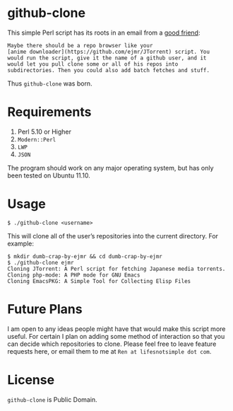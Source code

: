 # github-clone

This simple Perl script has its roots in an email from a
[good friend](https://github.com/richardcpeterson):

    Maybe there should be a repo browser like your
    [anime downloader](https://github.com/ejmr/JTorrent) script. You
    would run the script, give it the name of a github user, and it
    would let you pull clone some or all of his repos into
    subdirectories. Then you could also add batch fetches and stuff.

Thus `github-clone` was born.

# Requirements

1. Perl 5.10 or Higher
2. `Modern::Perl`
3. `LWP`
4. `JSON`

The program should work on any major operating system, but has only
been tested on Ubuntu 11.10.

# Usage

    $ ./github-clone <username>

This will clone all of the user’s repositories into the current
directory.  For example:

    $ mkdir dumb-crap-by-ejmr && cd dumb-crap-by-ejmr
    $ ./github-clone ejmr
    Cloning JTorrent: A Perl script for fetching Japanese media torrents.
    Cloning php-mode: A PHP mode for GNU Emacs
    Cloning EmacsPKG: A Simple Tool for Collecting Elisp Files

# Future Plans

I am open to any ideas people might have that would make this script
more useful.  For certain I plan on adding some method of interaction
so that you can decide which repositories to clone.  Please feel free
to leave feature requests here, or email them to me at `Ren at
lifesnotsimple dot com`.

# License

`github-clone` is Public Domain.
